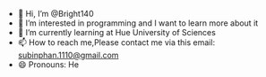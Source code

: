 - 👋 Hi, I’m @Bright140
- 👀 I’m interested in programming and I want to learn more about it
- 🌱 I’m currently learning at Hue University of Sciences
- 📫 How to reach me,Please contact me via this email: subinphan.1110@gmail.com
- 😄 Pronouns: He

<!---
Bright140/Bright140 is a ✨ special ✨ repository because its `README.md` (this file) appears on your GitHub profile.
You can click the Preview link to take a look at your changes.
--->
